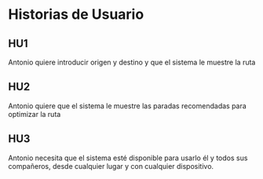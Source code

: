 # Historias de Usuario

## HU1
Antonio quiere introducir origen y destino y que el sistema le muestre la ruta

## HU2
Antonio quiere que el sistema le muestre las paradas recomendadas para optimizar la ruta

## HU3
Antonio necesita que el sistema esté disponible para usarlo él y todos sus compañeros, desde cualquier lugar y con cualquier dispositivo.